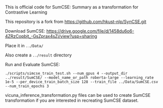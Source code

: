 This is official code for SumCSE: Summary as a transformation for Contrastive Learning

This repository is a fork from https://github.com/hkust-nlp/SynCSE.git



Download SumCSE: https://drive.google.com/file/d/1458du6o6-4ZRzCopbjt_-GsZprax4sZj/view?usp=sharing

Place it in `../Data/`

Also create a `../result` directory


Run and Evaluate SumCSE:
```
./scripts/simcse_train_test.sh --num_gpus 4 --output_dir ../result/SumCSE/ --model_name_or_path roberta-large --learning_rate 1e-5 --per_device_train_batch_size 128 --train_file ../Data/SumCSE.csv --num_train_epochs 3
```

vicuna_inference_transformation.py files can be used to create SumCSE transformation if you are interested in recreating SumCSE dataset.
